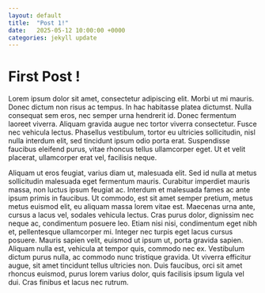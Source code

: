 ```yaml
---
layout: default
title:  "Post 1!"
date:   2025-05-12 10:00:00 +0000
categories: jekyll update
---
```


# First Post !

Lorem ipsum dolor sit amet, consectetur adipiscing elit. Morbi ut mi mauris. Donec dictum non risus ac tempus. In hac habitasse platea dictumst. Nulla consequat sem eros, nec semper urna hendrerit id. Donec fermentum laoreet viverra. Aliquam gravida augue nec tortor viverra consectetur. Fusce nec vehicula lectus. Phasellus vestibulum, tortor eu ultricies sollicitudin, nisl nulla interdum elit, sed tincidunt ipsum odio porta erat. Suspendisse faucibus eleifend purus, vitae rhoncus tellus ullamcorper eget. Ut et velit placerat, ullamcorper erat vel, facilisis neque.

Aliquam ut eros feugiat, varius diam ut, malesuada elit. Sed id nulla at metus sollicitudin malesuada eget fermentum mauris. Curabitur imperdiet mauris massa, non luctus ipsum feugiat ac. Interdum et malesuada fames ac ante ipsum primis in faucibus. Ut commodo, est sit amet semper pretium, metus metus euismod elit, eu aliquam massa lorem vitae est. Maecenas urna ante, cursus a lacus vel, sodales vehicula lectus. Cras purus dolor, dignissim nec neque ac, condimentum posuere leo. Etiam nisi nisi, condimentum eget nibh et, pellentesque ullamcorper mi. Integer nec turpis eget lacus cursus posuere. Mauris sapien velit, euismod ut ipsum ut, porta gravida sapien. Aliquam nulla est, vehicula at tempor quis, commodo nec ex. Vestibulum dictum purus nulla, ac commodo nunc tristique gravida. Ut viverra efficitur augue, sit amet tincidunt tellus ultricies non. Duis faucibus, orci sit amet rhoncus euismod, purus lorem varius dolor, quis facilisis ipsum ligula vel dui. Cras finibus et lacus nec rutrum.

